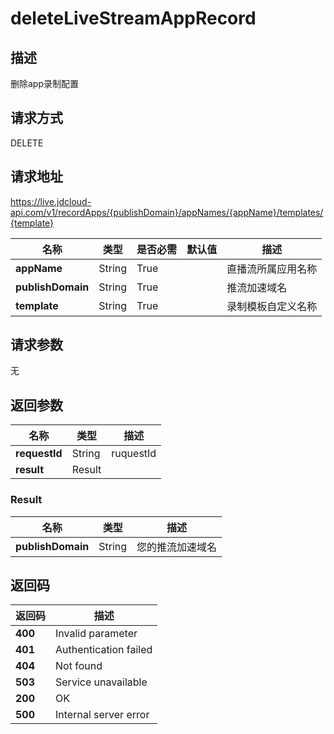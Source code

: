 # deleteLiveStreamAppRecord


## 描述
删除app录制配置

## 请求方式
DELETE

## 请求地址
https://live.jdcloud-api.com/v1/recordApps/{publishDomain}/appNames/{appName}/templates/{template}

|名称|类型|是否必需|默认值|描述|
|---|---|---|---|---|
|**appName**|String|True| |直播流所属应用名称|
|**publishDomain**|String|True| |推流加速域名|
|**template**|String|True| |录制模板自定义名称|

## 请求参数
无


## 返回参数
|名称|类型|描述|
|---|---|---|
|**requestId**|String|ruquestId|
|**result**|Result| |

### Result
|名称|类型|描述|
|---|---|---|
|**publishDomain**|String|您的推流加速域名|

## 返回码
|返回码|描述|
|---|---|
|**400**|Invalid parameter|
|**401**|Authentication failed|
|**404**|Not found|
|**503**|Service unavailable|
|**200**|OK|
|**500**|Internal server error|
